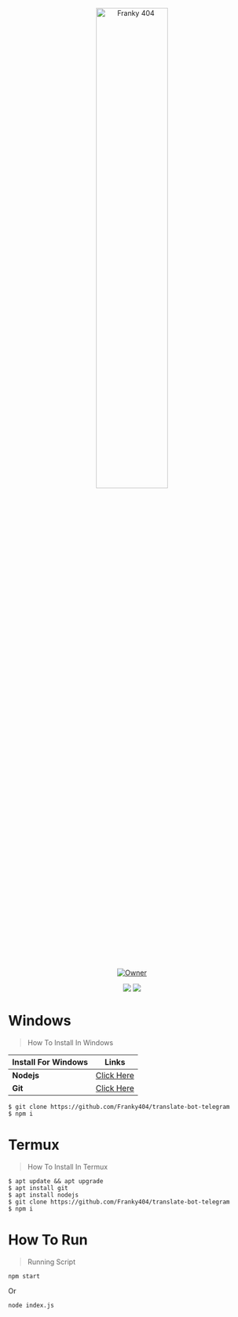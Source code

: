 <p align="center">
    <img src="https://telegra.ph/file/4b4bf1ecd94c04bc0ece6.jpg" width="54%" height="50%" alt="Franky 404"/>
    <br>
    <a href="https://wa.me/6283183586629?text=hai"><img title="Owner" src="https://img.shields.io/badge/Author-Franky-black?style=for-the-badge&logo=windows"></a>
</p>
<p align="center">
  <img src="https://img.shields.io/badge/-JavaScript-black?style=flat-square&logo=javascript" />
  <img src="https://img.shields.io/badge/-Node.js-black?style=flat-square&logo=Node.js" />
</p>

# Windows 
>How To Install In Windows

| Install For Windows| Links |
|--------|--------|
| **Nodejs** |[Click Here](https://nodejs.org/en/download) |
| **Git** | [Click Here](https://git-scm.com/download/win) |
```Windows
$ git clone https://github.com/Franky404/translate-bot-telegram
$ npm i
```

# Termux
>How To Install In Termux
```Termux
$ apt update && apt upgrade
$ apt install git
$ apt install nodejs
$ git clone https://github.com/Franky404/translate-bot-telegram
$ npm i
```
# How To Run
>Running Script
```
npm start
```
Or
```
node index.js
```
